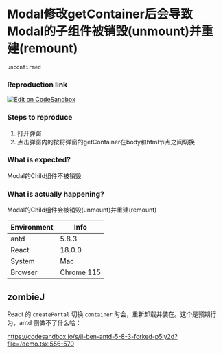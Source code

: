 # Modal修改getContainer后会导致Modal的子组件被销毁(unmount)并重建(remount)

`unconfirmed`

### Reproduction link

[![Edit on CodeSandbox](https://codesandbox.io/static/img/play-codesandbox.svg)](https://codesandbox.io/s/ji-ben-antd-5-8-3-forked-z36826?file=/demo.tsx)

### Steps to reproduce

1. 打开弹窗
2. 点击弹窗内的按将弹窗的getContainer在body和html节点之间切换

### What is expected?

Modal的Child组件不被销毁

### What is actually happening?

Modal的Child组件会被销毁(unmount)并重建(remount)

| Environment | Info       |
| ----------- | ---------- |
| antd        | 5.8.3      |
| React       | 18.0.0     |
| System      | Mac        |
| Browser     | Chrome 115 |

<!-- generated by ant-design-issue-helper. DO NOT REMOVE -->

## zombieJ

React 的 `createPortal` 切换 `container` 时会，重新卸载并装在。这个是预期行为，antd 侧做不了什么哈：

https://codesandbox.io/s/ji-ben-antd-5-8-3-forked-p5ly2d?file=/demo.tsx:556-570
